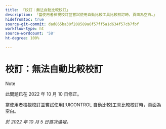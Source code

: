 ```yaml
---
title: 「校訂：無法自動比較校訂」
description: 「當使用者檢視校訂並嘗試使用自動比較工具比較校訂時，頁面為空白。」
hidefromtoc: true
source-git-commit: dad865ba30f208589a6f57ff5a1d634f57cb7fbf
workflow-type: ht
source-wordcount: '58'
ht-degree: 100%

---
```



# 校訂：無法自動比較校訂

<!--This issue is on both the WF and WFP TOCs-->

>[!NOTE]
>
>此問題已在 2022 年 10 月 10 日修正。

當使用者檢視校訂並嘗試使用[!UICONTROL 自動比較]工具比較校訂時，頁面為空白。

_於 2022 年 10 月 5 日首次通報。_

